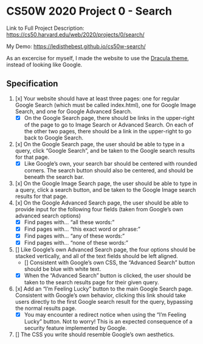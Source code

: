 # CS50W 2020 Project 0 - Search

Link to Full Project Description: https://cs50.harvard.edu/web/2020/projects/0/search/

My Demo: https://ledisthebest.github.io/cs50w-search/

As an excercise for myself, I made the website to use the [Dracula theme](https://draculatheme.com/), instead of looking like Google.

## Specification

1. [x] Your website should have at least three pages: one for regular Google Search (which must be called index.html), one for Google Image Search, and one for Google Advanced Search.
    - [x] On the Google Search page, there should be links in the upper-right of the page to go to Image Search or Advanced Search. On each of the other two pages, there should be a link in the upper-right to go back to Google Search.
2. [x] On the Google Search page, the user should be able to type in a query, click “Google Search”, and be taken to the Google search results for that page.
    - [x] Like Google’s own, your search bar should be centered with rounded corners. The search button should also be centered, and should be beneath the search bar.
3. [x] On the Google Image Search page, the user should be able to type in a query, click a search button, and be taken to the Google Image search results for that page.
4. [x] On the Google Advanced Search page, the user should be able to provide input for the following four fields (taken from Google’s own advanced search options)
    - [x] Find pages with… “all these words:”
    - [x] Find pages with… “this exact word or phrase:”
    - [x] Find pages with… “any of these words:”
    - [x] Find pages with… “none of these words:”
5. [] Like Google’s own Advanced Search page, the four options should be stacked vertically, and all of the text fields should be left aligned.
    - [] Consistent with Google’s own CSS, the “Advanced Search” button should be blue with white text.
    - [x] When the “Advanced Search” button is clicked, the user should be taken to the search results page for their given query.
6. [x] Add an “I’m Feeling Lucky” button to the main Google Search page. Consistent with Google’s own behavior, clicking this link should take users directly to the first Google search result for the query, bypassing the normal results page.
    - [x] You may encounter a redirect notice when using the “I’m Feeling Lucky” button. Not to worry! This is an expected consequence of a security feature implemented by Google.
7. [] The CSS you write should resemble Google’s own aesthetics.
